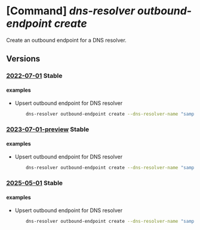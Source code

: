 # [Command] _dns-resolver outbound-endpoint create_

Create an outbound endpoint for a DNS resolver.

## Versions

### [2022-07-01](/Resources/mgmt-plane/L3N1YnNjcmlwdGlvbnMve30vcmVzb3VyY2Vncm91cHMve30vcHJvdmlkZXJzL21pY3Jvc29mdC5uZXR3b3JrL2Ruc3Jlc29sdmVycy97fS9vdXRib3VuZGVuZHBvaW50cy97fQ==/2022-07-01.xml) **Stable**

<!-- mgmt-plane /subscriptions/{}/resourcegroups/{}/providers/microsoft.network/dnsresolvers/{}/outboundendpoints/{} 2022-07-01 -->

#### examples

- Upsert outbound endpoint for DNS resolver
    ```bash
        dns-resolver outbound-endpoint create --dns-resolver-name "sampleDnsResolver" --name "sampleOutboundEndpoint" --location "westus2" --id "/subscriptions/0403cfa9-9659-4f33-9f30-1 f191c51d111/resourceGroups/sampleVnetResourceGroupName/providers/Microsoft.Network/virtualNe tworks/sampleVirtualNetwork/subnets/sampleSubnet" --tags key1="value1" --resource-group "sampleResourceGroup"
    ```

### [2023-07-01-preview](/Resources/mgmt-plane/L3N1YnNjcmlwdGlvbnMve30vcmVzb3VyY2Vncm91cHMve30vcHJvdmlkZXJzL21pY3Jvc29mdC5uZXR3b3JrL2Ruc3Jlc29sdmVycy97fS9vdXRib3VuZGVuZHBvaW50cy97fQ==/2023-07-01-preview.xml) **Stable**

<!-- mgmt-plane /subscriptions/{}/resourcegroups/{}/providers/microsoft.network/dnsresolvers/{}/outboundendpoints/{} 2023-07-01-preview -->

#### examples

- Upsert outbound endpoint for DNS resolver
    ```bash
        dns-resolver outbound-endpoint create --dns-resolver-name "sampleDnsResolver" --name "sampleOutboundEndpoint" --location "westus2" --id "/subscriptions/0403cfa9-9659-4f33-9f30-1 f191c51d111/resourceGroups/sampleVnetResourceGroupName/providers/Microsoft.Network/virtualNe tworks/sampleVirtualNetwork/subnets/sampleSubnet" --tags key1="value1" --resource-group "sampleResourceGroup"
    ```

### [2025-05-01](/Resources/mgmt-plane/L3N1YnNjcmlwdGlvbnMve30vcmVzb3VyY2Vncm91cHMve30vcHJvdmlkZXJzL21pY3Jvc29mdC5uZXR3b3JrL2Ruc3Jlc29sdmVycy97fS9vdXRib3VuZGVuZHBvaW50cy97fQ==/2025-05-01.xml) **Stable**

<!-- mgmt-plane /subscriptions/{}/resourcegroups/{}/providers/microsoft.network/dnsresolvers/{}/outboundendpoints/{} 2025-05-01 -->

#### examples

- Upsert outbound endpoint for DNS resolver
    ```bash
        dns-resolver outbound-endpoint create --dns-resolver-name "sampleDnsResolver" --name "sampleOutboundEndpoint" --location "westus2" --id "/subscriptions/0403cfa9-9659-4f33-9f30-1 f191c51d111/resourceGroups/sampleVnetResourceGroupName/providers/Microsoft.Network/virtualNe tworks/sampleVirtualNetwork/subnets/sampleSubnet" --tags key1="value1" --resource-group "sampleResourceGroup"
    ```
